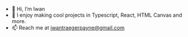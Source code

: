 - 👋 Hi, I’m Iwan
- 🤠 I enjoy making cool projects in Typescript, React, HTML Canvas and more.
- 📫 Reach me at iwantraegerpayne@gmail.com

<!---
IwanTen/IwanTen is a ✨ special ✨ repository because its `README.md` (this file) appears on your GitHub profile.
You can click the Preview link to take a look at your changes.
--->
